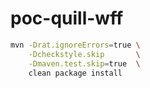 # poc-quill-wff


```bash
mvn -Drat.ignoreErrors=true \
    -Dcheckstyle.skip       \
    -Dmaven.test.skip=true  \
    clean package install
```
